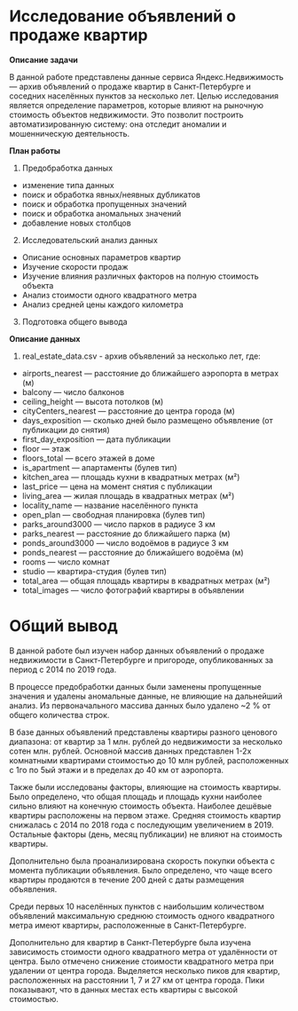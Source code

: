 # Исследование объявлений о продаже квартир

**Описание задачи**

В данной работе представлены данные сервиса Яндекс.Недвижимость — архив объявлений о продаже квартир в Санкт-Петербурге и соседних населённых пунктов за несколько лет. Целью исследования является определение параметров, которые влияют на рыночную стоимость объектов недвижимости. Это позволит построить автоматизированную систему: она отследит аномалии и мошенническую деятельность. 


**План работы**

1. Предобработка данных
- изменение типа данных
- поиск и обработка явных/неявных дубликатов
- поиск и обработка пропущенных значений
- поиск и обработка аномальных значений
- добавление новых столбцов

2. Исследовательский анализ данных
- Описание основных параметров квартир
- Изучение скорости продаж
- Изучение влияния различных факторов на полную стоимость объекта
- Анализ стоимости одного квадратного метра
- Анализ средней цены каждого километра

3. Подготовка общего вывода

**Описание данных**

1. real_estate_data.csv - архив объявлений за несколько лет, где:
- airports_nearest — расстояние до ближайшего аэропорта в метрах (м)
- balcony — число балконов
- ceiling_height — высота потолков (м)
- cityCenters_nearest — расстояние до центра города (м)
- days_exposition — сколько дней было размещено объявление (от публикации до снятия)
- first_day_exposition — дата публикации
- floor — этаж
- floors_total — всего этажей в доме
- is_apartment — апартаменты (булев тип)
- kitchen_area — площадь кухни в квадратных метрах (м²)
- last_price — цена на момент снятия с публикации
- living_area — жилая площадь в квадратных метрах (м²)
- locality_name — название населённого пункта
- open_plan — свободная планировка (булев тип)
- parks_around3000 — число парков в радиусе 3 км
- parks_nearest — расстояние до ближайшего парка (м)
- ponds_around3000 — число водоёмов в радиусе 3 км
- ponds_nearest — расстояние до ближайшего водоёма (м)
- rooms — число комнат
- studio — квартира-студия (булев тип)
- total_area — общая площадь квартиры в квадратных метрах (м²)
- total_images — число фотографий квартиры в объявлении

# Общий вывод

В данной работе был изучен набор данных объявлений о продаже недвижимости в Санкт-Петербурге и пригороде, опубликованных за период с 2014 по 2019 года.

В процессе предобработки данных были заменены пропущенные значения и удалены аномальные данные, не влияющие на дальнейший анализ. Из первоначального массива данных было удалено ~2 % от общего количества строк.

В базе данных объявлений представлены квартиры разного ценового диапазона: от квартир за 1 млн. рублей до недвижимости за несколько сотен млн. рублей. Основной массив данных представлен 1-2х комнатными квартирами стоимостью до 10 млн рублей, расположенных с 1го по 5ый этажи и в пределах до 40 км от аэропорта.

Также были исследованы факторы, влияющие на стоимость квартиры. Было определено, что общая площадь и площадь кухни наиболее сильно влияют на конечную стоимость объекта. Наиболее дешёвые квартиры расположены на первом этаже. Средняя стоимость квартир снижалась с 2014 по 2018 года с последующим увеличением в 2019. Остальные факторы (день, месяц публикации) не влияют на стоимость квартиры. 

Дополнительно была проанализирована скорость покупки объекта с момента публикации объявления. Было определено, что чаще всего квартиры продаются в течение 200 дней с даты размещения объявления.

Среди первых 10 населённых пунктов с наибольшим количеством объявлений максимальную среднюю стоимость одного квадратного метра имеют квартиры, расположенные в Санкт-Петербурге.

Дополнительно для квартир в Санкт-Петербурге была изучена зависимость стоимости одного квадратного метра от удалённости от центра. Было отмечено снижение стоимости квадратного метра при удалении от центра города. Выделяется несколько пиков для квартир, расположенных на расстоянии 1, 7 и 27 км от центра города. Пики показывают, что в данных местах есть квартиры с высокой стоимостью.

